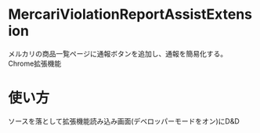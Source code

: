 # MercariViolationReportAssistExtension
 メルカリの商品一覧ページに通報ボタンを追加し、通報を簡易化する。  
 Chrome拡張機能

# 使い方  
ソースを落として拡張機能読み込み画面(デベロッパーモードをオン)にD&D  
